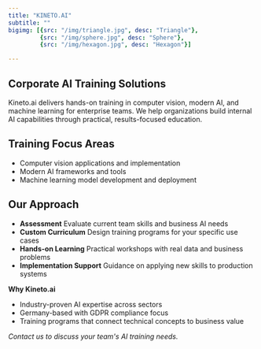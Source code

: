 ```yaml
---
title: "KINETO.AI"
subtitle: ""
bigimg: [{src: "/img/triangle.jpg", desc: "Triangle"}, 
         {src: "/img/sphere.jpg", desc: "Sphere"}, 
         {src: "/img/hexagon.jpg", desc: "Hexagon"}]

---
```


## Corporate AI Training Solutions

Kineto.ai delivers hands-on training in computer vision, modern AI, and machine learning for enterprise teams. We help organizations build internal AI capabilities through practical, results-focused education.

## Training Focus Areas
- Computer vision applications and implementation
- Modern AI frameworks and tools
- Machine learning model development and deployment

## Our Approach
* **Assessment** Evaluate current team skills and business AI needs
* **Custom Curriculum** Design training programs for your specific use cases
* **Hands-on Learning** Practical workshops with real data and business problems
* **Implementation Support** Guidance on applying new skills to production systems

**Why Kineto.ai**
- Industry-proven AI expertise across sectors
- Germany-based with GDPR compliance focus
- Training programs that connect technical concepts to business value

*Contact us to discuss your team's AI training needs.*